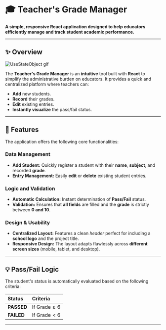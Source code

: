 # 🎓 **Teacher's Grade Manager**

**A simple, responsive React application designed to help educators efficiently manage and track student academic performance.**

---

## ✨ **Overview**
![UseStateObject gif](https://github.com/user-attachments/assets/c26c91f0-8e74-4b0c-9f94-6a80487993e8)

The **Teacher's Grade Manager** is an **intuitive** tool built with **React** to simplify the administrative burden on educators. It provides a quick and centralized platform where teachers can:
* **Add** new students.
* **Record** their grades.
* **Edit** existing entries.
* **Instantly visualize** the pass/fail status.

---

## 🚀 **Features**

The application offers the following core functionalities:

### **Data Management**

* **Add Student:** Quickly register a student with their **name**, **subject**, and recorded **grade**.
* **Entry Management:** Easily **edit** or **delete** existing student entries.

### **Logic and Validation**

* **Automatic Calculation:** Instant determination of **Pass/Fail** status.
* **Validation:** Ensures that **all fields** are filled and the **grade** is strictly between **0 and 10**.

### **Design & Usability**

* **Centralized Layout:** Features a clean *header* perfect for including a **school logo** and the project title.
* **Responsive Design:** The layout adapts flawlessly across **different screen sizes** (mobile, tablet, and desktop).

---

## 💡 **Pass/Fail Logic**

The student's status is automatically evaluated based on the following criteria:

| Status | Criteria |
| :--- | :--- |
| **PASSED** | If $\text{Grade} \ge 6$ |
| **FAILED** | If $\text{Grade} < 6$ |

---

